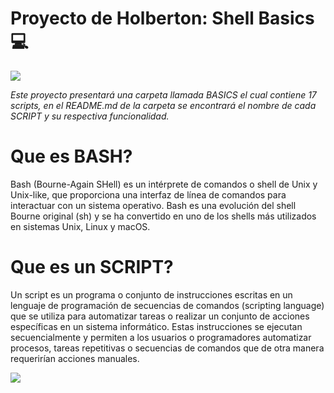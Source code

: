 # Proyecto de Holberton: Shell Basics💻

![](https://magazine.odroid.com/wp-content/uploads/Gnu-bash-logo.svg_.png)

*Este proyecto presentará una carpeta llamada BASICS el cual contiene 17 scripts, en el README.md de la carpeta se encontrará el nombre de cada SCRIPT y su respectiva funcionalidad.*

# Que es BASH?

Bash (Bourne-Again SHell) es un intérprete de comandos o shell de Unix y Unix-like, que proporciona una interfaz de línea de comandos para interactuar con un sistema operativo. Bash es una evolución del shell Bourne original (sh) y se ha convertido en uno de los shells más utilizados en sistemas Unix, Linux y macOS.

# Que es un SCRIPT?

Un script es un programa o conjunto de instrucciones escritas en un lenguaje de programación de secuencias de comandos (scripting language) que se utiliza para automatizar tareas o realizar un conjunto de acciones específicas en un sistema informático. Estas instrucciones se ejecutan secuencialmente y permiten a los usuarios o programadores automatizar procesos, tareas repetitivas o secuencias de comandos que de otra manera requerirían acciones manuales.

![](https://blog.desdelinux.net/wp-content/uploads/2012/10/blank_computer_screen.png)
